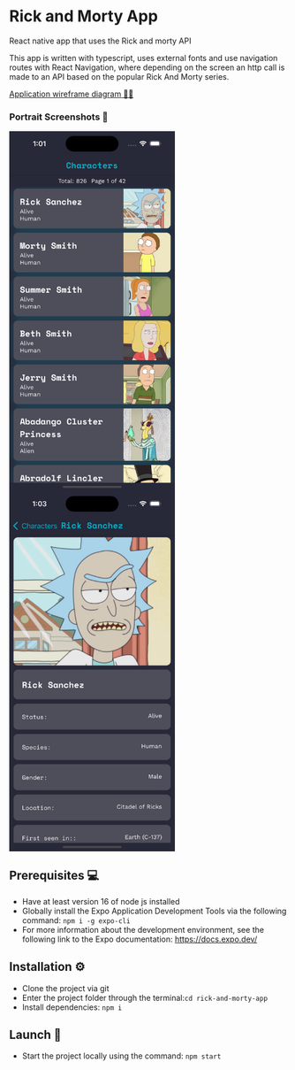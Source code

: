 # Rick and Morty App

React native app that uses the Rick and morty API

This app is written with typescript, uses external fonts and use navigation routes with React Navigation, where depending on the screen an http call is made to an API based on the popular Rick And Morty series.

[Application wireframe diagram 📝📐](https://github.com/lcgaravito/easy-notes/tree/main/wireframe)

### Portrait Screenshots 📱

<div style="display: flex; flex-wrap: wrap;">
  <img src="https://raw.githubusercontent.com/lcgaravito/rick-and-morty-app/main/screenshots/screenshot-characters-list.png" width="300" height="auto" />
  <img src="https://raw.githubusercontent.com/lcgaravito/rick-and-morty-app/main/screenshots/screenshot-character-detail.png" width="300" height="auto" />
</div>

## Prerequisites 💻

- Have at least version 16 of node js installed
- Globally install the Expo Application Development Tools via the following command: `npm i -g expo-cli`
- For more information about the development environment, see the following link to the Expo documentation: https://docs.expo.dev/

## Installation ⚙️

- Clone the project via git
- Enter the project folder through the terminal:`cd rick-and-morty-app`
- Install dependencies: `npm i`

## Launch 🚀

- Start the project locally using the command: `npm start`
